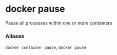 # docker pause

<!---MARKER_GEN_START-->
Pause all processes within one or more containers

### Aliases

`docker container pause`, `docker pause`


<!---MARKER_GEN_END-->

